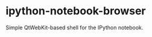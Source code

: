 ipython-notebook-browser
========================

Simple QtWebKit-based shell for the IPython notebook.
